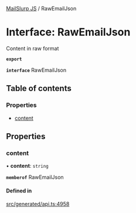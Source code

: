 [MailSlurp JS](../README.md) / RawEmailJson

# Interface: RawEmailJson

Content in raw format

**`export`**

**`interface`** RawEmailJson

## Table of contents

### Properties

- [content](RawEmailJson.md#content)

## Properties

### content

• **content**: `string`

**`memberof`** RawEmailJson

#### Defined in

[src/generated/api.ts:4958](https://github.com/mailslurp/mailslurp-client/blob/8c02983/src/generated/api.ts#L4958)
